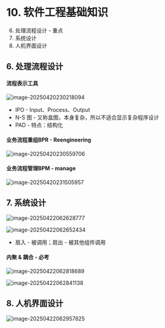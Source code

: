 # 10. 软件工程基础知识

6. 处理流程设计 - 重点
7. 系统设计
8. 人机界面设计



## 6. 处理流程设计

#### 流程表示工具

![image-20250420230218094](/Users/wplay/2025/senior_software_infra_docs/文老师/基础/assets//image-20250420230218094.png)

- IPO - Input、Process、Output
- N-S 图 - 又称盒图，本身复杂，所以不适合显示复杂程序设计
- PAD - 特点：结构化



#### 业务流程重组BPR - Reengineering

![image-20250420230559706](/Users/wplay/2025/senior_software_infra_docs/文老师/基础/assets//image-20250420230559706.png)

 #### 业务流程管理BPM - manage

![image-20250420231505957](/Users/wplay/2025/senior_software_infra_docs/文老师/基础/assets//image-20250420231505957.png)



## 7. 系统设计

![image-20250422062628777](/Users/wplay/2025/senior_software_infra_docs/文老师/基础/assets//image-20250422062628777.png)



![image-20250422062652434](/Users/wplay/2025/senior_software_infra_docs/文老师/基础/assets//image-20250422062652434.png)

- 扇入 - 被调用；扇出 - 被其他组件调用



#### 内聚 & 耦合 - 必考

![image-20250422062818689](/Users/wplay/2025/senior_software_infra_docs/文老师/基础/assets//image-20250422062818689.png)

![image-20250422062841138](/Users/wplay/2025/senior_software_infra_docs/文老师/基础/assets//image-20250422062841138.png)





## 8. 人机界面设计

![image-20250422062957825](/Users/wplay/2025/senior_software_infra_docs/文老师/基础/assets//image-20250422062957825.png)
